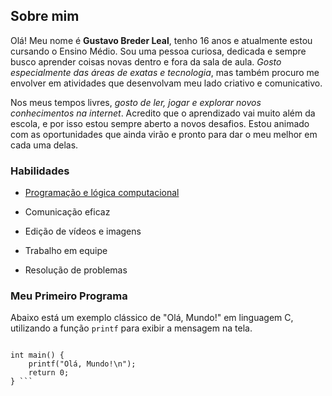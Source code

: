 
## Sobre mim
Olá! Meu nome é **Gustavo Breder Leal**, tenho 16 anos e atualmente estou cursando o Ensino Médio. Sou uma pessoa curiosa, dedicada e sempre busco aprender coisas novas dentro e fora da sala de aula. _Gosto especialmente das áreas de exatas e tecnologia_, mas também procuro me envolver em atividades que desenvolvam meu lado criativo e comunicativo.

Nos meus tempos livres, _gosto de ler, jogar e explorar novos conhecimentos na internet_. Acredito que o aprendizado vai muito além da escola, e por isso estou sempre aberto a novos desafios. Estou animado com as oportunidades que ainda virão e pronto para dar o meu melhor em cada uma delas.

### Habilidades
- [Programação e lógica computacional](https://www.w3schools.com/)

- Comunicação eficaz

- Edição de vídeos e imagens

- Trabalho em equipe

- Resolução de problemas

### Meu Primeiro Programa

Abaixo está um exemplo clássico de "Olá, Mundo!" em linguagem C, utilizando a função `printf` para exibir a mensagem na tela.

```#include <stdio.h>

int main() {
    printf("Olá, Mundo!\n");
    return 0;
} ```